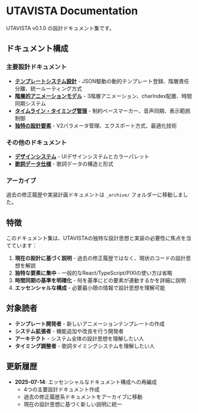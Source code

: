 # UTAVISTA Documentation

UTAVISTA v0.1.0 の設計ドキュメント集です。

## ドキュメント構成

### 主要設計ドキュメント

- **[テンプレートシステム設計](./template-system-design.md)** - JSON駆動の動的テンプレート登録、階層責任分離、統一ルーティング方式
- **[階層的アニメーションモデル](./hierarchical-animation-model.md)** - 3階層アニメーション、charIndex配置、時間同期システム
- **[タイムライン・タイミング管理](./timeline-timing-management.md)** - 制約ベースマーカー、音声同期、表示範囲制御
- **[独特の設計要素](./unique-design-elements.md)** - V2パラメータ管理、エクスポート方式、最適化技術

### その他のドキュメント

- **[デザインシステム](./design-system.md)** - UIデザインシステムとカラーパレット
- **[歌詞データ仕様](./lyricsdata_format.md)** - 歌詞データの構造と形式

### アーカイブ

過去の修正履歴や実装計画ドキュメントは `_archive/` フォルダーに移動しました。

## 特徴

このドキュメント集は、UTAVISTAの独特な設計思想と実装の必要性に焦点を当てています：

1. **現在の設計に基づく説明** - 過去の修正履歴ではなく、現状のコードの設計思想を解説
2. **独特な要素に集中** - 一般的なReact/TypeScript/PIXIの使い方は省略
3. **時間同期の基準を明確化** - 何を基準にどの要素が連動するかを詳細に説明
4. **エッセンシャルな構成** - 必要最小限の情報で設計思想を理解可能

## 対象読者

- **テンプレート開発者** - 新しいアニメーションテンプレートの作成
- **システム拡張者** - 機能追加や改良を行う開発者
- **アーキテクト** - システム全体の設計思想を理解したい人
- **タイミング調整者** - 歌詞タイミングシステムを理解したい人

## 更新履歴

- **2025-07-14**: エッセンシャルなドキュメント構成への再編成
  - 4つの主要設計ドキュメント作成
  - 過去の修正履歴系ドキュメントをアーカイブに移動
  - 現在の設計思想に基づく新しい説明に統一
